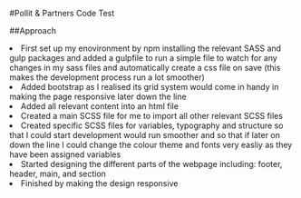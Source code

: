 #Pollit & Partners Code Test

##Approach

<li>First set up my enovironment by npm installing the relevant SASS and gulp packages and added a gulpfile to run a simple file to watch for any changes in my sass files and automatically create a css file on save (this makes the development process run a lot smoother) 

<li>Added bootstrap as I realised its grid system would come in handy in making the page responsive later down the line 

<li>Added all relevant content into an html file 

<li>Created a main SCSS file for me to import all other relevant SCSS files 

<li>Created specific SCSS files for variables, typography and structure so that I could start development would run smoother and so that if later on down the line I could change the colour theme and fonts very easliy as they have been assigned variables 

<li>Started designing the different parts of the webpage including: footer, header, main, and section 

<li>Finished by making the design responsive 